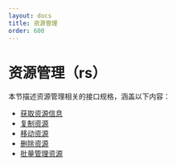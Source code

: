 ```yaml
---
layout: docs
title: 资源管理
order: 600
---
```


<a id="rs"></a>
# 资源管理（rs）

本节描述资源管理相关的接口规格，涵盖以下内容：  

* [获取资源信息][statHref]
* [复制资源][copyHref]
* [移动资源][moveHref]
* [删除资源][deleteHref]
* [批量管理资源][batchHref]

[statHref]:     stat.html   "获取资源信息"
[copyHref]:     copy.html   "复制资源"
[moveHref]:     move.html   "移动资源"
[deleteHref]:   delete.html "删除资源"
[batchHref]:    batch.html  "批量管理资源"
